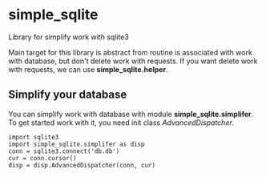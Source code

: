 # simple_sqlite
Library for simplify work with sqlite3


Main target for this library is abstract from 
routine is associated with work with database,
but don't delete work with requests. 
If you want delete work with requests, we can 
use **simple_sqlite.helper**.

## Simplify your database
You can simplify work with database with module
**simple_sqlite.simplifer**. To get started work with it, 
you need init class *AdvancedDispatcher*.
```
import sqlite3 
import simple_sqlite.simplifer as disp
conn = sqlite3.connect('db.db')
cur = conn.cursor()
disp = disp.AdvancedDispatcher(conn, cur)
```
